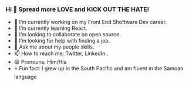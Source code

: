 ### Hi 👋 Spread more LOVE and KICK OUT THE HATE!

- 🔭 I’m currently working on my Front End Shoftware Dev career.
- 🌱 I’m currently learning React.
- 👯 I’m looking to collaborate on open source.
- 🤔 I’m looking for help with finding a job.
- 💬 Ask me about my people skills.
- 📫 How to reach me: Twitter, LinkedIn..
- 😄 Pronouns: Him/His
- ⚡ Fun fact: I grew up in the South Pacific and am fluent in the Samoan language

<!--
**seth808rose/seth808rose** is a ✨ _special_ ✨ repository because its `README.md` (this file) appears on your GitHub profile.

Here are some ideas to get you started:

- 🔭 I’m currently working on my Profile page
- 🌱 I’m currently learning React
- 👯 I’m looking to collaborate on open source
- 🤔 I’m looking for help with finding a job
- 💬 Ask me about ... my people skills
- 📫 How to reach me: ... Twitter, LinkedIn..
- 😄 Pronouns: Him/His
- ⚡ Fun fact: ... I grew up in the South Pacific!
-->
